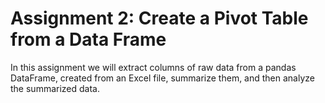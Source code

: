 # Assignment 2: Create a Pivot Table from a Data Frame

In this assignment we will extract columns of raw data from a pandas DataFrame, created from an Excel file, summarize them, and then analyze the summarized data.
